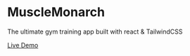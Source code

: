 # MuscleMonarch
 The ultimate gym training app built with react & TailwindCSS

 <a href="musclemonarach.netlify.app" > Live Demo </a>
